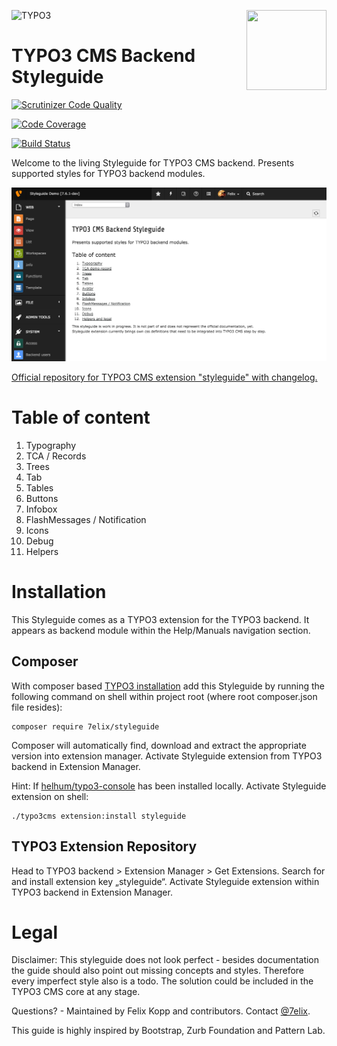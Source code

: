 ![TYPO3](http://typo3.org/typo3conf/ext/t3org_template/i/typo3-logo.png) <img align="right" width="128" height="128" src="https://cdn.rawgit.com/7elix/TYPO3.CMS.Styleguide/master/Resources/Public/Icons/module.svg">

TYPO3 CMS Backend Styleguide
============================

[![Scrutinizer Code Quality](https://scrutinizer-ci.com/g/7elix/TYPO3.CMS.Styleguide/badges/quality-score.png?b=master)](https://scrutinizer-ci.com/g/7elix/TYPO3.CMS.Styleguide/?branch=master)

[![Code Coverage](https://scrutinizer-ci.com/g/7elix/TYPO3.CMS.Styleguide/badges/coverage.png?b=master)](https://scrutinizer-ci.com/g/7elix/TYPO3.CMS.Styleguide/?branch=master)

[![Build Status](https://travis-ci.org/7elix/TYPO3.CMS.Styleguide.svg)](https://travis-ci.org/7elix/TYPO3.CMS.Styleguide)

Welcome to the living Styleguide for TYPO3 CMS backend.
Presents supported styles for TYPO3 backend modules.

![](Documentation/Index.png)

[Official repository for TYPO3 CMS extension "styleguide" with changelog.](http://typo3.org/extensions/repository/view/styleguide)

# Table of content

1. Typography
2. TCA / Records
3. Trees
4. Tab
5. Tables
6. Buttons
7. Infobox
8. FlashMessages / Notification
9. Icons
10. Debug
11. Helpers

# Installation
This Styleguide comes as a TYPO3 extension for the TYPO3 backend. It appears as backend module within the Help/Manuals navigation section.

## Composer
With composer based [TYPO3 installation](https://wiki.typo3.org/Composer) add this Styleguide by running the following command on shell within project root (where root composer.json file resides):

```
composer require 7elix/styleguide
```

Composer will automatically find, download and extract the appropriate version into extension manager. Activate Styleguide extension from TYPO3 backend in Extension Manager.

Hint: If [helhum/typo3-console](https://github.com/helhum/typo3_console/) has been installed locally. Activate Styleguide extension on shell:

```
./typo3cms extension:install styleguide
```

## TYPO3 Extension Repository
Head to TYPO3 backend > Extension Manager > Get Extensions. Search for and install extension key „styleguide“. Activate Styleguide extension within TYPO3 backend in Extension Manager.

# Legal
Disclaimer: This styleguide does not look perfect - besides documentation the guide should also point out missing concepts and styles.
Therefore every imperfect style also is a todo. The solution could be included in the TYPO3 CMS core at any stage.

Questions? - Maintained by Felix Kopp and contributors.
Contact [@7elix](https://twitter.com/7elix).

This guide is highly inspired by Bootstrap, Zurb Foundation and Pattern Lab.
